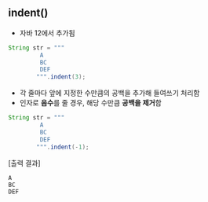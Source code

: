 ## indent()

- 자바 12에서 추가됨

```java
String str = """
         A
         BC
         DEF
        """.indent(3);
```

- 각 줄마다 앞에 지정한 수만큼의 공백을 추가해 들여쓰기 처리함
- 인자로 **음수**를 줄 경우, 해당 수만큼 **공백을 제거**함

```java
String str = """
         A
         BC
         DEF
        """.indent(-1);
```

[출력 결과]

```
A
BC
DEF
```
